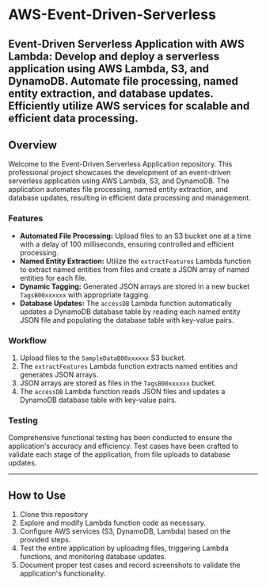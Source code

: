 # AWS-Event-Driven-Serverless
Event-Driven Serverless Application with AWS Lambda: Develop and deploy a serverless application using AWS Lambda, S3, and DynamoDB. Automate file processing, named entity extraction, and database updates. Efficiently utilize AWS services for scalable and efficient data processing.
---

## Overview

Welcome to the Event-Driven Serverless Application repository. This professional project showcases the development of an event-driven serverless application using AWS Lambda, S3, and DynamoDB. The application automates file processing, named entity extraction, and database updates, resulting in efficient data processing and management.

### Features

- **Automated File Processing:** Upload files to an S3 bucket one at a time with a delay of 100 milliseconds, ensuring controlled and efficient processing.
- **Named Entity Extraction:** Utilize the `extractFeatures` Lambda function to extract named entities from files and create a JSON array of named entities for each file.
- **Dynamic Tagging:** Generated JSON arrays are stored in a new bucket `TagsB00xxxxxx` with appropriate tagging.
- **Database Updates:** The `accessDB` Lambda function automatically updates a DynamoDB database table by reading each named entity JSON file and populating the database table with key-value pairs.

### Workflow

1. Upload files to the `SampleDataB00xxxxxx` S3 bucket.
2. The `extractFeatures` Lambda function extracts named entities and generates JSON arrays.
3. JSON arrays are stored as files in the `TagsB00xxxxxx` bucket.
4. The `accessDB` Lambda function reads JSON files and updates a DynamoDB database table with key-value pairs.

### Testing

Comprehensive functional testing has been conducted to ensure the application's accuracy and efficiency. Test cases have been crafted to validate each stage of the application, from file uploads to database updates.

---

## How to Use

1. Clone this repository
2. Explore and modify Lambda function code as necessary.
3. Configure AWS services (S3, DynamoDB, Lambda) based on the provided steps.
4. Test the entire application by uploading files, triggering Lambda functions, and monitoring database updates.
5. Document proper test cases and record screenshots to validate the application's functionality.



